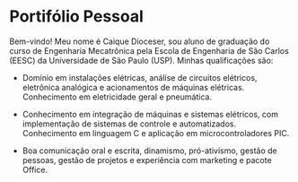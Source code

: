# Portifólio Pessoal
 
Bem-vindo! Meu nome é Caique Dioceser, sou aluno de graduação do curso de Engenharia Mecatrônica pela Escola de Engenharia de São Carlos (EESC) da Universidade de São Paulo (USP). Minhas qualificações são:

- Domínio em instalações elétricas, análise de circuitos elétricos, eletrônica analógica e acionamentos de máquinas elétricas. Conhecimento em eletricidade geral e pneumática.

- Conhecimento em integração de máquinas e sistemas elétricos, com implementação de sistemas de controle e automatizados. Conhecimento em linguagem C e aplicação em microcontroladores PIC.

- Boa comunicação oral e escrita, dinamismo, pró-ativismo, gestão de pessoas, gestão de projetos e experiência com marketing e pacote Office.
